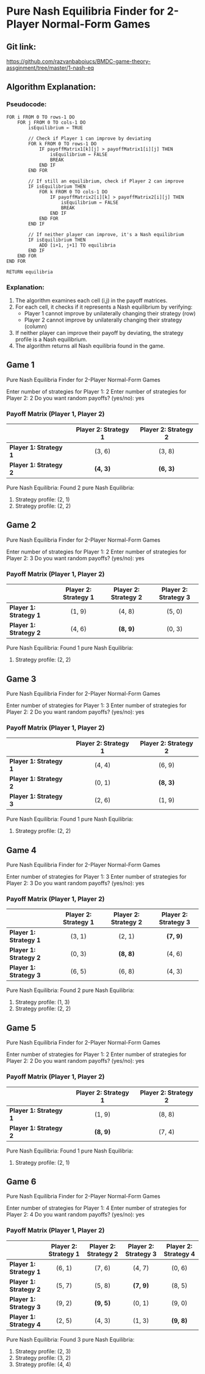 # Pure Nash Equilibria Finder for 2-Player Normal-Form Games

## Git link:

https://github.com/razvanbaboiucs/BMDC-game-theory-assginment/tree/master/1-nash-eq

## Algorithm Explanation:

### Pseudocode:
```
FOR i FROM 0 TO rows-1 DO
    FOR j FROM 0 TO cols-1 DO
        isEquilibrium ← TRUE
        
        // Check if Player 1 can improve by deviating
        FOR k FROM 0 TO rows-1 DO
            IF payoffMatrix1[k][j] > payoffMatrix1[i][j] THEN
                isEquilibrium ← FALSE
                BREAK
            END IF
        END FOR
        
        // If still an equilibrium, check if Player 2 can improve
        IF isEquilibrium THEN
            FOR k FROM 0 TO cols-1 DO
                IF payoffMatrix2[i][k] > payoffMatrix2[i][j] THEN
                    isEquilibrium ← FALSE
                    BREAK
                END IF
            END FOR
        END IF
        
        // If neither player can improve, it's a Nash equilibrium
        IF isEquilibrium THEN
            ADD [i+1, j+1] TO equilibria
        END IF
    END FOR
END FOR

RETURN equilibria
```

### Explanation:
1. The algorithm examines each cell (i,j) in the payoff matrices.
2. For each cell, it checks if it represents a Nash equilibrium by verifying:
   - Player 1 cannot improve by unilaterally changing their strategy (row)
   - Player 2 cannot improve by unilaterally changing their strategy (column)
3. If neither player can improve their payoff by deviating, the strategy profile is a Nash equilibrium.
4. The algorithm returns all Nash equilibria found in the game.


## Game 1
Pure Nash Equilibria Finder for 2-Player Normal-Form Games

Enter number of strategies for Player 1: 2
Enter number of strategies for Player 2: 2
Do you want random payoffs? (yes/no): yes

### Payoff Matrix (Player 1, Player 2)

|           | Player 2: Strategy 1 | Player 2: Strategy 2 |
|-----------|:--------------------:|:--------------------:|
| **Player 1: Strategy 1** | (3, 6) | (3, 8) |
| **Player 1: Strategy 2** | **(4, 3)** | **(6, 3)** |

Pure Nash Equilibria:
Found 2 pure Nash Equilibria:
1. Strategy profile: (2, 1)
2. Strategy profile: (2, 2)

## Game 2
Pure Nash Equilibria Finder for 2-Player Normal-Form Games

Enter number of strategies for Player 1: 2
Enter number of strategies for Player 2: 3
Do you want random payoffs? (yes/no): yes

### Payoff Matrix (Player 1, Player 2)

|           | Player 2: Strategy 1 | Player 2: Strategy 2 | Player 2: Strategy 3 |
|-----------|:--------------------:|:--------------------:|:--------------------:|
| **Player 1: Strategy 1** | (1, 9) | (4, 8) | (5, 0) |
| **Player 1: Strategy 2** | (4, 6) | **(8, 9)** | (0, 3) |

Pure Nash Equilibria:
Found 1 pure Nash Equilibria:
1. Strategy profile: (2, 2)

## Game 3
Pure Nash Equilibria Finder for 2-Player Normal-Form Games

Enter number of strategies for Player 1: 3
Enter number of strategies for Player 2: 2
Do you want random payoffs? (yes/no): yes

### Payoff Matrix (Player 1, Player 2)

|           | Player 2: Strategy 1 | Player 2: Strategy 2 |
|-----------|:--------------------:|:--------------------:|
| **Player 1: Strategy 1** | (4, 4) | (6, 9) |
| **Player 1: Strategy 2** | (0, 1) | **(8, 3)** |
| **Player 1: Strategy 3** | (2, 6) | (1, 9) |

Pure Nash Equilibria:
Found 1 pure Nash Equilibria:
1. Strategy profile: (2, 2)

## Game 4
Pure Nash Equilibria Finder for 2-Player Normal-Form Games

Enter number of strategies for Player 1: 3
Enter number of strategies for Player 2: 3
Do you want random payoffs? (yes/no): yes

### Payoff Matrix (Player 1, Player 2)

|           | Player 2: Strategy 1 | Player 2: Strategy 2 | Player 2: Strategy 3 |
|-----------|:--------------------:|:--------------------:|:--------------------:|
| **Player 1: Strategy 1** | (3, 1) | (2, 1) | **(7, 9)** |
| **Player 1: Strategy 2** | (0, 3) | **(8, 8)** | (4, 6) |
| **Player 1: Strategy 3** | (6, 5) | (6, 8) | (4, 3) |

Pure Nash Equilibria:
Found 2 pure Nash Equilibria:
1. Strategy profile: (1, 3)
2. Strategy profile: (2, 2)

## Game 5
Pure Nash Equilibria Finder for 2-Player Normal-Form Games

Enter number of strategies for Player 1: 2
Enter number of strategies for Player 2: 2
Do you want random payoffs? (yes/no): yes

### Payoff Matrix (Player 1, Player 2)

|           | Player 2: Strategy 1 | Player 2: Strategy 2 |
|-----------|:--------------------:|:--------------------:|
| **Player 1: Strategy 1** | (1, 9) | (8, 8) |
| **Player 1: Strategy 2** | **(8, 9)** | (7, 4) |

Pure Nash Equilibria:
Found 1 pure Nash Equilibria:
1. Strategy profile: (2, 1)

## Game 6
Pure Nash Equilibria Finder for 2-Player Normal-Form Games

Enter number of strategies for Player 1: 4
Enter number of strategies for Player 2: 4
Do you want random payoffs? (yes/no): yes

### Payoff Matrix (Player 1, Player 2)

|           | Player 2: Strategy 1 | Player 2: Strategy 2 | Player 2: Strategy 3 | Player 2: Strategy 4 |
|-----------|:--------------------:|:--------------------:|:--------------------:|:--------------------:|
| **Player 1: Strategy 1** | (6, 1) | (7, 6) | (4, 7) | (0, 6) |
| **Player 1: Strategy 2** | (5, 7) | (5, 8) | **(7, 9)** | (8, 5) |
| **Player 1: Strategy 3** | (9, 2) | **(9, 5)** | (0, 1) | (9, 0) |
| **Player 1: Strategy 4** | (2, 5) | (4, 3) | (1, 3) | **(9, 8)** |

Pure Nash Equilibria:
Found 3 pure Nash Equilibria:
1. Strategy profile: (2, 3)
2. Strategy profile: (3, 2)
3. Strategy profile: (4, 4)